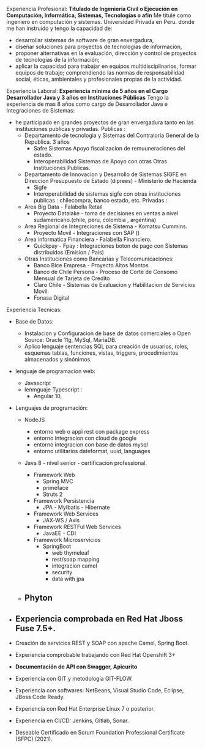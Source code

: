 

Experiencia Profesional:
__Titulado de Ingeniería Civil o Ejecución en Computación, Informática, Sistemas, Tecnologías o afin__
Me titulé como ingeniero en computación y sistemas. Universidad Privada en Peru.
donde me han instruido y tengo la capacidad de:
- desarrollar sistemas de software de gran envergadura, 
- diseñar soluciones para proyectos de tecnologías de información, 
- proponer alternativas en la evaluación, dirección y control de proyectos de tecnologías de la información; 
- aplicar la capacidad para trabajar en equipos multidisciplinarios, formar equipos de trabajo; comprendiendo las normas de responsabilidad social, éticas, ambientales y profesionales propias de la actividad.

Experiencia Laboral:
__Experiencia mínima de 5 años en el Cargo Desarrollador Java y 3 años en Instituciones Públicas__
Tengo la experiencia de mas 8 años como cargo de Desarrollador Java e Integraciones de Sistemas:
- he participado en grandes proyectos de gran envergadura tanto en las instituciones publicas y privadas.
    Publicas :
    - Departamento de tecnologia y Sistemas del Contraloria General de la Republica. 3 años
        * Safre Sistemas Apoyo fiscalizacion de remuuneraciones del estado.
        * Interoperabilidad Sistemas de Apoyo con otras Otras Instituciones Publicas.
    - Departamento de Innovacion y Desarrollo de Sistemas SIGFE en Direccion Presupuesto de Estado (diprees) - Ministerio de Hacienda
        * Sigfe
        * Interoperabilidad de sistemas sigfe con otras instituciones publicas : chilecompra, banco estado, etc.
    Privadas :
    - Area Big Data - Falabella Retail
        * Proyecto Datalake - toma de decisiones en ventas a nivel sudamericano.(chile, peru, colombia , argentina)
    - Area Regional de Integreciones de Sistema - Komatsu Cummins.
        * Proyecto Movil - Integraciones con SAP ()
    - Area informatica Financiera - Falabella Financiero.
        * Quickpay - Fpay : Integraciones boton de pago con Sistemas distribuidos (Emision / Pais)
    - Otras Instituciones como Bancarias y Telecomunicaciones:
        * Banco Bice Empresa - Proyecto Altos Montos
        * Banco de Chile Persona - Proceso de Corte de Consomo Mensual de Tarjeta de Credito
        * Claro Chile - Sistemas de Evaluacion y Habilitacion de Servicios Movil.
        * Fonasa Digital

Experiencia Tecnicas:
- Base de Datos:
    - Instalacion y Configuracion de base de datos comerciales o Open Source: Oracle 11g, MySql, MariaDB.
    - Aplico lenguaje sentencias SQL para creación de usuarios, roles, esquemas tablas, funciones, vistas, triggers, procedimientos almacenados y sinónimos.

- lenguaje de programacion web:
    - Javascript
    - lenmguaje Typescript : 
        - Angular 10, 

- Lenguajes de programación: 
    - NodeJS
        - entorno web o appi rest con package express
        - entorno integracion con cloud de google
        - entorno integracion con base de datos mysql
        - entorno utilitarios dateformat, uuid, languages
    - Java 8 - nivel senior - certificacion professional.
        - Framework Web
            - Spring MVC
            - primeface
            - Struts 2
        - Framework Persistencia
            - JPA - MyIbatis - Hibernate
        - Framework Web Services
            - JAX-WS / Axis
        - Framework RESTFul Web Services
            - JavaEE - CDI
        - Framework Microservicios
            - SpringBoot 
                - web thymeleaf
                - rest/soap mapping
                - integracion camel
                - security 
                - data with jpa

    - Phyton 
        - 

- Experiencia comprobada en Red Hat Jboss Fuse 7.5+.
    -  

- Creación de servicios REST y SOAP con apache Camel, Spring Boot. 


- Experiencia comprobable trabajando con Red Hat Openshift 3+ 

- __Documentación de API con Swagger, Apicurito__

- Experiencia con GIT y metodología GIT-FLOW. 

- Experiencia con softwares: NetBeans, Visual Studio Code, Eclipse, JBoss Code Ready.

- Experiencia con Red Hat Enterprise Linux 7 o posterior.

- Experiencia en CI/CD: Jenkins, Gitlab, Sonar.

- Deseable Certificado en Scrum Foundation Professional Certificate (SFPC) (2021).
